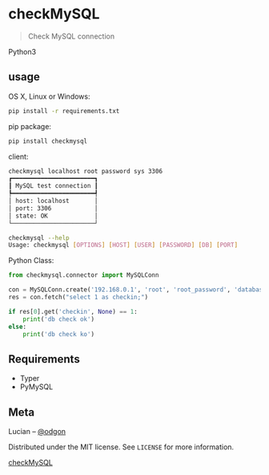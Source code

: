 # checkMySQL
> Check MySQL connection

Python3

## usage

OS X, Linux or Windows:

```sh
pip install -r requirements.txt
```

pip package:

```sh
pip install checkmysql
```

client:

```sh
checkmysql localhost root password sys 3306
┏━━━━━━━━━━━━━━━━━━━━━━━┓
┃ MySQL test connection ┃
┡━━━━━━━━━━━━━━━━━━━━━━━┩
│ host: localhost       │
│ port: 3306            │
│ state: OK             │
└───────────────────────┘

checkmysql --help
Usage: checkmysql [OPTIONS] [HOST] [USER] [PASSWORD] [DB] [PORT]
```


Python Class:

```python
from checkmysql.connector import MySQLConn

con = MySQLConn.create('192.168.0.1', 'root', 'root_password', 'database_name', 3306)
res = con.fetch("select 1 as checkin;")

if res[0].get('checkin', None) == 1:
    print('db check ok')
else:
    print('db check ko')
```


## Requirements

* Typer
* PyMySQL

## Meta

Lucian – [@odgon](https://twitter.com/odgon)

Distributed under the MIT license. See ``LICENSE`` for more information.

[checkMySQL](https://github.com/odgon/checkMySQL)